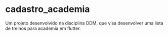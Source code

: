 # cadastro_academia

Um projeto desenvolvido na disciplina DDM, que visa desenvolver uma lista de treinos para academia em flutter.
